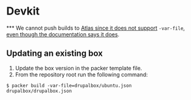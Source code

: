 # Devkit

*** We cannot push builds to [Atlas since it does not support](https://github.com/mitchellh/packer/issues/2598) `-var-file`, [even though the documentation says it does](https://www.packer.io/docs/command-line/push.html#_var).

## Updating an existing box

1. Update the box version in the packer template file.
1. From the repository root run the following command:
```
$ packer build -var-file=drupalbox/ubuntu.json drupalbox/drupalbox.json
```

